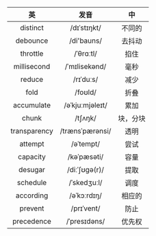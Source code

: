 |      英       |       发音        |  中   |
|:------------:|:---------------:|:----:|
|   distinct   |   /dɪˈstɪŋkt/   | 不同的  |
|   debounce   |   /di'bauns/    | 去抖动  |
|   throttle   |    /ˈθrɑːtl/    |  掐住  |
| millisecond  |  /ˈmɪlisekənd/  |  毫秒  |
|    reduce    |    /rɪˈduːs/    |  减少  |
|     fold     |     /foʊld/     |  折叠  |
|  accumulate  | /əˈkjuːmjəleɪt/ |  累加  |
|    chunk     |     /tʃʌŋk/     | 块，分块 |
| transparency | /trænsˈpærənsi/ |  透明  |
|   attempt    |    /əˈtempt/    |  尝试  |
|   capacity   |   /kəˈpæsəti/   |  容量  |
|   desugar    |  /diːˈʃʊɡə(r)/  |  提取  |
|   schedule   |   /ˈskedʒuːl/   |  调度  |
|  according   |   /əˈkɔːrdɪŋ/   | 相应的  |
|   prevent    |   /prɪˈvent/    |  防止  |
|  precedence  |  /ˈpresɪdəns/   | 优先权  |
